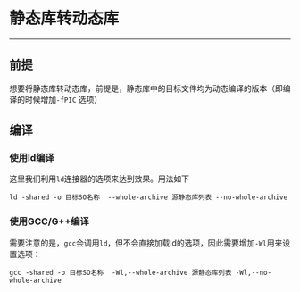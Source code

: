 # 静态库转动态库
---

## 前提
想要将静态库转动态库，前提是，静态库中的目标文件均为动态编译的版本（即编译的时候增加`-fPIC` 选项）

## 编译
### 使用ld编译

这里我们利用`ld`连接器的选项来达到效果。用法如下
```
ld -shared -o 目标SO名称  --whole-archive 源静态库列表 --no-whole-archive
```
### 使用GCC/G++编译
需要注意的是，`gcc`会调用`ld`，但不会直接加载ld的选项，因此需要增加`-Wl`用来设置选项：
```
gcc -shared -o 目标SO名称  -Wl,--whole-archive 源静态库列表 -Wl,--no-whole-archive
```